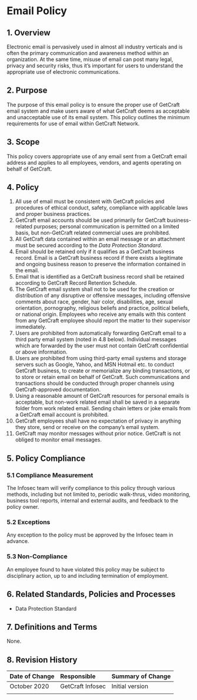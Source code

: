 # Email Policy

## 1. Overview

Electronic email is pervasively used in almost all industry verticals and is often the primary communication and awareness method within an organization. At the same time, misuse of email can post many legal, privacy and security risks, thus it’s important for users to understand the appropriate use of electronic communications.

## 2. Purpose

The purpose of this email policy is to ensure the proper use of GetCraft email system and make users aware of what GetCraft deems as acceptable and unacceptable use of its email system. This policy outlines the minimum requirements for use of email within GetCraft Network.

## 3. Scope

This policy covers appropriate use of any email sent from a GetCraft email address and applies to all employees, vendors, and agents operating on behalf of GetCraft.

## 4. Policy

1. All use of email must be consistent with GetCraft policies and procedures of ethical conduct, safety, compliance with applicable laws and proper business practices.
2. GetCraft email accounts should be used primarily for GetCraft business-related purposes; personal communication is permitted on a limited basis, but non-GetCraft related commercial uses are prohibited.
3. All GetCraft data contained within an email message or an attachment must be secured according to the _Data Protection Standard_.
4. Email should be retained only if it qualifies as a GetCraft business record. Email is a GetCraft business record if there exists a legitimate and ongoing business reason to preserve the information contained in the email.
5. Email that is identified as a GetCraft business record shall be retained according to GetCraft Record Retention Schedule.
6. The GetCraft email system shall not to be used for the creation or distribution of any disruptive or offensive messages, including offensive comments about race, gender, hair color, disabilities, age, sexual orientation, pornography, religious beliefs and practice, political beliefs, or national origin. Employees who receive any emails with this content from any GetCraft employee should report the matter to their supervisor immediately.
7. Users are prohibited from automatically forwarding GetCraft email to a third party email system \(noted in 4.8 below\). Individual messages which are forwarded by the user must not contain GetCraft confidential or above information.
8. Users are prohibited from using third-party email systems and storage servers such as Google, Yahoo, and MSN Hotmail etc. to conduct GetCraft business, to create or memorialize any binding transactions, or to store or retain email on behalf of GetCraft.  Such communications and transactions should be conducted through proper channels using GetCraft-approved documentation. 
9. Using a reasonable amount of GetCraft resources for personal emails is acceptable, but non-work related email shall be saved in a separate folder from work related email. Sending chain letters or joke emails from a GetCraft email account is prohibited.
10. GetCraft employees shall have no expectation of privacy in anything they store, send or receive on the company’s email system.
11. GetCraft may monitor messages without prior notice. GetCraft is not obliged to monitor email messages.

## 5. Policy Compliance

### 5.1 Compliance Measurement

The Infosec team will verify compliance to this policy through various methods, including but not limited to, periodic walk-thrus, video monitoring, business tool reports, internal and external audits, and feedback to the policy owner.

### 5.2 Exceptions

Any exception to the policy must be approved by the Infosec team in advance.

### 5.3 Non-Compliance

An employee found to have violated this policy may be subject to disciplinary action, up to and including termination of employment.

## 6.  Related Standards, Policies and Processes

* Data Protection Standard

## 7. Definitions and Terms

None.

## 8. Revision History

| **Date of Change** | **Responsible** | **Summary of Change** |
| :--- | :--- | :--- |
| October 2020 | GetCraft Infosec | Initial version |
|  |  |  |

